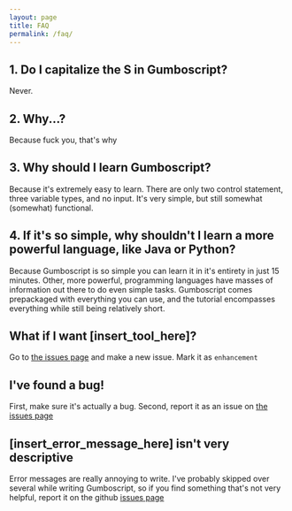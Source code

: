 ```yaml
---
layout: page
title: FAQ
permalink: /faq/
---
```



## 1. Do I capitalize the S in Gumboscript?

Never.

## 2. Why...?

Because fuck you, that's why

## 3. Why should I learn Gumboscript?

Because it's extremely easy to learn.
There are only two control statement, three variable types, and no input.
It's very simple, but still somewhat (somewhat) functional.

## 4. If it's so simple, why shouldn't I learn a more powerful language, like Java or Python?

Because Gumboscript is so simple you can learn it in it's entirety in just 15 minutes.
Other, more powerful, programming languages have masses of information out there
to do even simple tasks. Gumboscript comes prepackaged with everything you can use, and the tutorial encompasses everything while still being relatively short.

## What if I want [insert_tool_here]?

Go to [the issues page](https://www.github.com/mee42/gumboscript/issues) and make a
new issue. Mark it as `enhancement`

## I've found a bug!

First, make sure it's actually a bug.
Second, report it as an issue on [the issues page](https://www.github.com/mee42/gumboscript/issues)

## [insert_error_message_here] isn't very descriptive

Error messages are really annoying to write.
I've probably skipped over several while writing Gumboscript,
so if you find something that's not very helpful, report it on the
github [issues page](https://www.github.com/mee42/gumboscript/issues)
